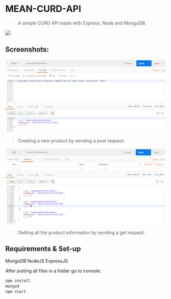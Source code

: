 # MEAN-CURD-API

> A simple CURD API made with Express, Node and MongoDB.

![](https://img.shields.io/node/v/passport.svg)

## Screenshots:

![](POST_Postman.png)
> Creating a new product by sending a post request.


![](GET_Postman.png)
> Getting all the product information by sending a get request.

## Requirements & Set-up

MongoDB
NodeJS
ExpressJS

After putting all files in a folder go to console:
```sh
npm install
mongod
npm start
```
